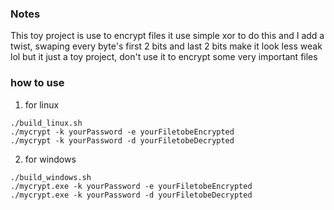 ### Notes
This toy project is use to encrypt files
it use simple xor to do this
and I add a twist, swaping every byte's first 2 bits and last 2 bits
make it look less weak lol
but it just a toy project, don't use it to encrypt some very important files


### how to use
1. for linux
```shell
./build_linux.sh
./mycrypt -k yourPassword -e yourFiletobeEncrypted
./mycrypt -k yourPassword -d yourFiletobeDecrypted
```

2. for windows
```shell
./build_windows.sh
./mycrypt.exe -k yourPassword -e yourFiletobeEncrypted
./mycrypt.exe -k yourPassword -d yourFiletobeDecrypted
```

